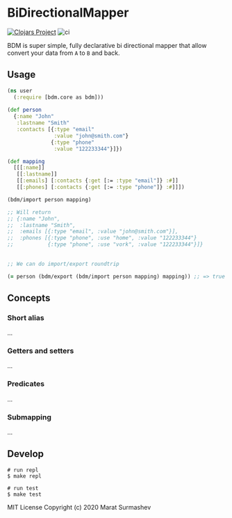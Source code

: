 # BiDirectionalMapper

[![Clojars Project](https://img.shields.io/clojars/v/bdm.svg)](https://clojars.org/bdm)
![ci](https://github.com/aitem/bdm/workflows/CI/badge.svg)


BDM is super simple, fully declarative bi directional mapper that allow convert your data from `A` to `B` and back.

## Usage

``` clj
(ns user
  (:require [bdm.core as bdm]))
  
(def person
  {:name "John"
   :lastname "Smith"
   :contacts [{:type "email"
               :value "john@smith.com"}
              {:type "phone"
               :value "122233344"}]})

(def mapping
  [[[:name]]
   [[:lastname]]
   [[:emails] [:contacts {:get [:= :type "email"]} :#]]
   [[:phones] [:contacts {:get [:= :type "phone"]} :#]]])

(bdm/import person mapping)

;; Will return 
;; {:name "John",
;;  :lastname "Smith",
;;  :emails [{:type "email", :value "john@smith.com"}],
;;  :phones [{:type "phone", :use "home", :value "122233344"}
;;           {:type "phone", :use "vork", :value "122233344"}]}
  
  
;; We can do import/export roundtrip

(= person (bdm/export (bdm/import person mapping) mapping)) ;; => true

```

## Concepts

### Short alias
...

### Getters and setters
...

### Predicates 
...

### Submapping 
...


## Develop

```
# run repl
$ make repl

# run test 
$ make test 
```


MIT License Copyright (c) 2020 Marat Surmashev
